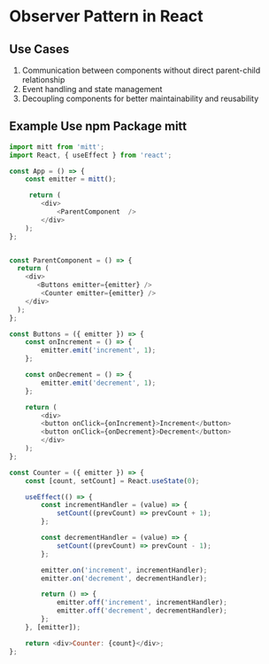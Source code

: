 # Observer Pattern in React

## Use Cases

1. Communication between components without direct parent-child relationship
2. Event handling and state management
3. Decoupling components for better maintainability and reusability

## Example Use npm Package mitt

```javascript
import mitt from 'mitt';
import React, { useEffect } from 'react';

const App = () => {
    const emitter = mitt();

     return (
        <div>
            <ParentComponent  />
        </div>
    );
};


const ParentComponent = () => {
  return (
    <div>
       <Buttons emitter={emitter} />
        <Counter emitter={emitter} />
    </div>
  );
};

const Buttons = ({ emitter }) => {
    const onIncrement = () => {
        emitter.emit('increment', 1);
    };

    const onDecrement = () => {
        emitter.emit('decrement', 1);
    };

    return (
        <div>
        <button onClick={onIncrement}>Increment</button>
        <button onClick={onDecrement}>Decrement</button>
        </div>
    );
};

const Counter = ({ emitter }) => {
    const [count, setCount] = React.useState(0);

    useEffect(() => {
        const incrementHandler = (value) => {
            setCount((prevCount) => prevCount + 1);
        };

        const decrementHandler = (value) => {
            setCount((prevCount) => prevCount - 1);
        };

        emitter.on('increment', incrementHandler);
        emitter.on('decrement', decrementHandler);

        return () => {
            emitter.off('increment', incrementHandler);
            emitter.off('decrement', decrementHandler);
        };
    }, [emitter]);

    return <div>Counter: {count}</div>;
};
```

